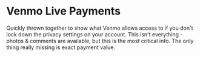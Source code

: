 # Venmo Live Payments

Quickly thrown together to show what Venmo allows access to if you don't lock down the privacy settings on your account. This isn't everything - photos & comments are available, but this is the most critical info. The only thing really missing is exact payment value.

